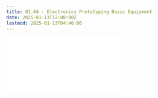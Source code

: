 ```yaml
---
title: 01.04 - Electronics Prototyping Basic Equipment
date: 2025-01-13T12:00:00Z
lastmod: 2025-01-13T04:46:06
---
```


![Link to included file content](../../../../electronics/electronics-prototyping-basic-equipment.md)
